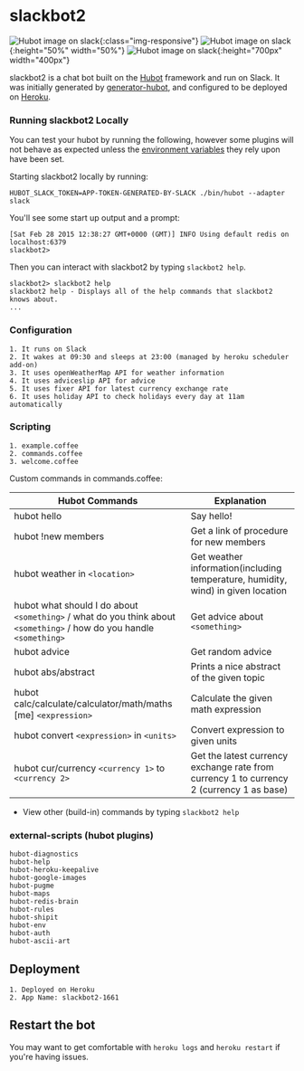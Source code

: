 # slackbot2 
![Hubot image on slack](https://a.slack-edge.com/80588/img/services/hubot_512.png){:class="img-responsive"}
![Hubot image on slack](https://a.slack-edge.com/80588/img/services/hubot_512.png){:height="50%" width="50%"}
![Hubot image on slack](https://a.slack-edge.com/80588/img/services/hubot_512.png){:height="700px" width="400px"}

slackbot2 is a chat bot built on the [Hubot][hubot] framework and run on Slack. It was
initially generated by [generator-hubot][generator-hubot], and configured to be
deployed on [Heroku][heroku].



[heroku]: http://www.heroku.com
[hubot]: http://hubot.github.com
[generator-hubot]: https://github.com/github/generator-hubot

### Running slackbot2 Locally

You can test your hubot by running the following, however some plugins will not
behave as expected unless the [environment variables](#configuration) they rely
upon have been set.

Starting slackbot2 locally by running:
	
    HUBOT_SLACK_TOKEN=APP-TOKEN-GENERATED-BY-SLACK ./bin/hubot --adapter slack
	
You'll see some start up output and a prompt:

    [Sat Feb 28 2015 12:38:27 GMT+0000 (GMT)] INFO Using default redis on localhost:6379
    slackbot2>

Then you can interact with slackbot2 by typing `slackbot2 help`.

    slackbot2> slackbot2 help
    slackbot2 help - Displays all of the help commands that slackbot2 knows about.
    ...

### Configuration

	1. It runs on Slack
	2. It wakes at 09:30 and sleeps at 23:00 (managed by heroku scheduler add-on)
	3. It uses openWeatherMap API for weather information
	4. It uses adviceslip API for advice
	5. It uses fixer API for latest currency exchange rate
	6. It uses holiday API to check holidays every day at 11am automatically

### Scripting

	1. example.coffee
	2. commands.coffee
	3. welcome.coffee
	
Custom commands in commands.coffee:

Hubot Commands | Explanation
-------------- | -----------
hubot hello | Say hello!
hubot !new members | Get a link of procedure for new members
hubot weather in `<location>` | Get weather information(including temperature, humidity, wind) in given location
hubot what should I do about `<something>` / what do you think about `<something>` / how do you handle `<something>` | Get advice about `<something>`   
hubot advice | Get random advice 
hubot abs/abstract | Prints a nice abstract of the given topic
hubot calc/calculate/calculator/math/maths [me] `<expression>` | Calculate the given math expression
hubot convert `<expression>` in `<units>` | Convert expression to given units
hubot cur/currency `<currency 1>` to `<currency 2>` | Get the latest currency exchange rate from currency 1 to currency 2 (currency 1 as base)

* View other (build-in) commands by typing `slackbot2 help`	

### external-scripts (hubot plugins)

	hubot-diagnostics
	hubot-help
	hubot-heroku-keepalive
	hubot-google-images
	hubot-pugme
	hubot-maps
	hubot-redis-brain
	hubot-rules
	hubot-shipit
	hubot-env
	hubot-auth
	hubot-ascii-art

## Deployment

	1. Deployed on Heroku
	2. App Name: slackbot2-1661

## Restart the bot

You may want to get comfortable with `heroku logs` and `heroku restart` if
you're having issues.
